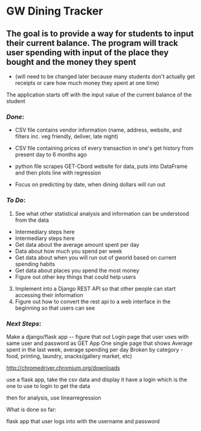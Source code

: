 # GW Dining Tracker

## The goal is to provide a way for students to input their current balance. The program will track user spending with input of the place they bought and the money they spent

-   (will need to be changed later because many students don't actually get receipts or care how much money they spent at one time)

The application starts off with the input value of the current balance of the student

### _Done_:

-   CSV file contains vendor information (name, address, website, and filters inc. veg friendly, deliver, late night)
-   CSV file containing prices of every transaction in one's get history from present day to 6 months ago
-   python file scrapes GET-Cbord website for data, puts into DataFrame and then plots line with regression

-   Focus on predicting by date, when dining dollars will run out 

### _To Do_:

1.  See what other statistical analysis and information can be understood from the data

-   Intermediary steps here
-   Intermediary steps here
-   Get data about the average amount spent per day
-   Data about how much you spend per week
-   Get data about when you will run out of gworld based on current spending     habits
-   Get data about places you spend the most money
-   Figure out other key things that could help users 

3.  Implement into a Django REST API so that other people can start accessing their information 
4.  Figure out how to convert the rest api to a web interface in the beginning so that users can see


### _Next Steps_:

Make a django/flask app -- figure that out
Login page that user uses with same user and password as GET App
One single page that shows Average spent in the last week, average spending per day
Broken by category - food, printing, laundry, snacks(gallery market, etc)




http://chromedriver.chromium.org/downloads








use a flask app, take the csv data and display it
have a login which is the one to use to login to get the data

then for analysis, use linearregression



What is done so far:

flask app that user logs into with the username and password 




